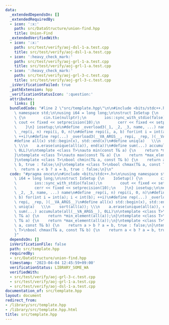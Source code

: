 ```yaml
---
data:
  _extendedDependsOn: []
  _extendedRequiredBy:
  - icon: ':x:'
    path: src/DataStructure/union-find.hpp
    title: Union-Find
  _extendedVerifiedWith:
  - icon: ':x:'
    path: src/test/verify/aoj-dsl-1-a.test.cpp
    title: src/test/verify/aoj-dsl-1-a.test.cpp
  - icon: ':heavy_check_mark:'
    path: src/test/verify/aoj-grl-1-a.test.cpp
    title: src/test/verify/aoj-grl-1-a.test.cpp
  - icon: ':heavy_check_mark:'
    path: src/test/verify/aoj-grl-3-c.test.cpp
    title: src/test/verify/aoj-grl-3-c.test.cpp
  _isVerificationFailed: true
  _pathExtension: hpp
  _verificationStatusIcon: ':question:'
  attributes:
    links: []
  bundledCode: "#line 2 \"src/template.hpp\"\n\n#include <bits/stdc++.h>\n\nusing\
    \ namespace std;\n\nusing i64 = long long;\n\nstruct IoSetup {\n    IoSetup()\
    \ {\n        cin.tie(nullptr);\n        ios::sync_with_stdio(false);\n       \
    \ cout << fixed << setprecision(10);\n        cerr << fixed << setprecision(10);\n\
    \    }\n} iosetup;\n\n#define _overload3(_1, _2, _3, name, ...) name\n#define\
    \ _rep(i, n) repi(i, 0, n)\n#define repi(i, a, b) for(int i = int(a); i < int(b);\
    \ ++i)\n#define rep(...) _overload3(__VA_ARGS__, repi, _rep, )(__VA_ARGS__)\n\
    #define all(x) std::begin(x), std::end(x)\n#define uniq(a)   \\\n    sort(all(a));\
    \ \\\n    a.erase(unique(all(a)), end(a))\n#define sum(...) accumulate(all(__VA_ARGS__),\
    \ 0LL)\n\ntemplate <class T>\nauto min(const T& a) {\n    return *min_element(all(a));\n\
    }\ntemplate <class T>\nauto max(const T& a) {\n    return *max_element(all(a));\n\
    }\ntemplate <class T>\nbool chmin(T& a, const T& b) {\n    return a > b ? a =\
    \ b, true : false;\n}\ntemplate <class T>\nbool chmax(T& a, const T& b) {\n  \
    \  return a < b ? a = b, true : false;\n}\n"
  code: "#pragma once\n\n#include <bits/stdc++.h>\n\nusing namespace std;\n\nusing\
    \ i64 = long long;\n\nstruct IoSetup {\n    IoSetup() {\n        cin.tie(nullptr);\n\
    \        ios::sync_with_stdio(false);\n        cout << fixed << setprecision(10);\n\
    \        cerr << fixed << setprecision(10);\n    }\n} iosetup;\n\n#define _overload3(_1,\
    \ _2, _3, name, ...) name\n#define _rep(i, n) repi(i, 0, n)\n#define repi(i, a,\
    \ b) for(int i = int(a); i < int(b); ++i)\n#define rep(...) _overload3(__VA_ARGS__,\
    \ repi, _rep, )(__VA_ARGS__)\n#define all(x) std::begin(x), std::end(x)\n#define\
    \ uniq(a)   \\\n    sort(all(a)); \\\n    a.erase(unique(all(a)), end(a))\n#define\
    \ sum(...) accumulate(all(__VA_ARGS__), 0LL)\n\ntemplate <class T>\nauto min(const\
    \ T& a) {\n    return *min_element(all(a));\n}\ntemplate <class T>\nauto max(const\
    \ T& a) {\n    return *max_element(all(a));\n}\ntemplate <class T>\nbool chmin(T&\
    \ a, const T& b) {\n    return a > b ? a = b, true : false;\n}\ntemplate <class\
    \ T>\nbool chmax(T& a, const T& b) {\n    return a < b ? a = b, true : false;\n\
    }"
  dependsOn: []
  isVerificationFile: false
  path: src/template.hpp
  requiredBy:
  - src/DataStructure/union-find.hpp
  timestamp: '2023-04-04 12:45:59+09:00'
  verificationStatus: LIBRARY_SOME_WA
  verifiedWith:
  - src/test/verify/aoj-grl-3-c.test.cpp
  - src/test/verify/aoj-grl-1-a.test.cpp
  - src/test/verify/aoj-dsl-1-a.test.cpp
documentation_of: src/template.hpp
layout: document
redirect_from:
- /library/src/template.hpp
- /library/src/template.hpp.html
title: src/template.hpp
---
```


